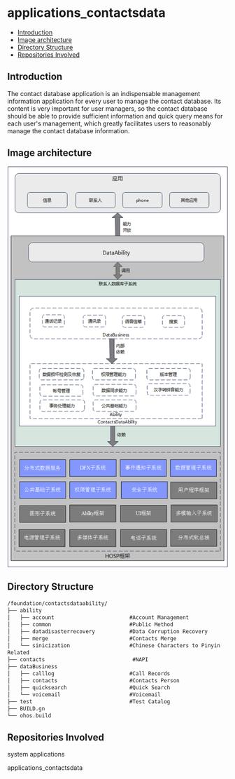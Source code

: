 # applications_contactsdata<a name="ZH-CN_TOPIC_0000001122925147"></a>

-   [Introduction](#section1166054159366)
-   [Image architecture](#section1619419895966)
-   [Directory Structure](#section161941989596)
-   [Repositories Involved](#section1371113476307)

## Introduction<a name="section1166054159366"></a>

The contact database application is an indispensable management information application for every user to manage the contact database.
Its content is very important for user managers, so the contact database should be able to provide sufficient information and quick 
query means for each user's management, which greatly facilitates users to reasonably manage the contact database information.

## Image architecture<a name="section1619419895966"></a>

![](figures/Image_architecture.png)

## Directory Structure<a name="section161941989596"></a>

```
/foundation/contactsdataability/
├── ability
│   ├── account                        #Account Management
│   ├── common                         #Public Method
│   ├── datadisasterrecovery           #Data Corruption Recovery
│   ├── merge                          #Contacts Merge
│   └── sinicization                   #Chinese Characters to Pinyin Related
├── contacts                            #NAPI
├── dataBusiness
│   ├── calllog                        #Call Records
│   ├── contacts                       #Contacts Person
│   ├── quicksearch                    #Quick Search
│   └── voicemail                      #Voicemail
├── test                               #Test Catalog
├── BUILD.gn
└── ohos.build
```

## Repositories Involved<a name="section1371113476307"></a>

system applications

applications_contactsdata